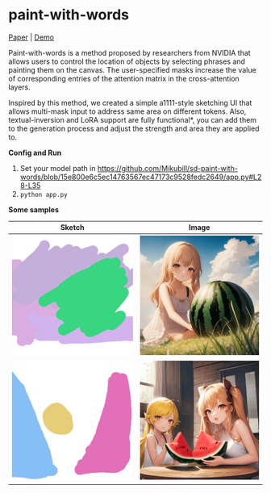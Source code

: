 # paint-with-words

[Paper](https://arxiv.org/abs/2211.01324) | [Demo](https://huggingface.co/spaces/nyanko7/sd-diffusers-webui)

Paint-with-words is a method proposed by researchers from NVIDIA that allows users to control the location of objects by selecting phrases and painting them on the canvas. The user-specified masks increase the value of corresponding entries of the attention matrix in the cross-attention layers. 

Inspired by this method, we created a simple a1111-style sketching UI that allows multi-mask input to address same area on different tokens. Also, textual-inversion and LoRA support are fully functional*, you can add them to the generation process and adjust the strength and area they are applied to.

**Config and Run**

1. Set your model path in https://github.com/Mikubill/sd-paint-with-words/blob/15e800e6c5ec14763567ec47173c9528fedc2649/app.py#L28-L35
2. `python app.py`

**Some samples**

| Sketch | Image |
|:-------------------------:|:-------------------------:|
|<img width="512" alt="" src="https://github.com/Mikubill/sd-paint-with-words/blob/main/samples/sample-3-1.png?raw=true">  |  <img width="512" alt="" src="https://github.com/Mikubill/sd-paint-with-words/blob/main/samples/sample-3-2.png?raw=true"> |
|<img width="512" alt="" src="https://github.com/Mikubill/sd-paint-with-words/blob/main/samples/sample-1-compressed.png?raw=true">  |  <img width="512d" alt="" src="https://github.com/Mikubill/sd-paint-with-words/blob/main/samples/sample-1-output-compressed.png?raw=true"> |
